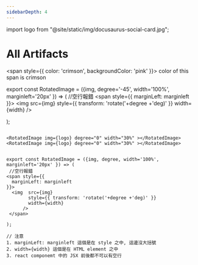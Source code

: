 ```yaml
---
sidebarDepth: 4
---
```

import logo from "@site/static/img/docusaurus-social-card.jpg";

# All Artifacts

<RotatedImage img={logo}  width="30%" ></RotatedImage>

<span style={{ color: 'crimson', backgroundColor: 'pink' }}> color of this span is crimson </span>
<RotatedImage img={logo} degree="0" width="30%" ></RotatedImage>


<RotatedImage img={logo}  width="30%" ></RotatedImage>


export const RotatedImage = ({img, degree='-45', width='100%', marginleft='20px' }) => (
 //空行報錯
<span style={{
  marginLeft: marginleft
}}>
  <img  src={img} 
		style={{ transform: 'rotate('+degree +'deg)' }}
		width={width}
	  />
 </span>
 
);

```

<RotatedImage img={logo} degree="0" width="30%" ></RotatedImage>
<RotatedImage img={logo} degree="0" width="30%" ></RotatedImage>


export const RotatedImage = ({img, degree, width='100%', marginleft='20px' }) => (
 //空行報錯
<span style={{
  marginLeft: marginleft
}}>
  <img  src={img} 
		style={{ transform: 'rotate('+degree +'deg)' }}
		width={width}
	  />
 </span>

);

// 注意 
1. marginLeft: marginleft 這個是在 style 之中, 這邊沒大括號
2. width={width} 這個是在 HTML element 之中
3. react componemt 中的 JSX 前後都不可以有空行
```